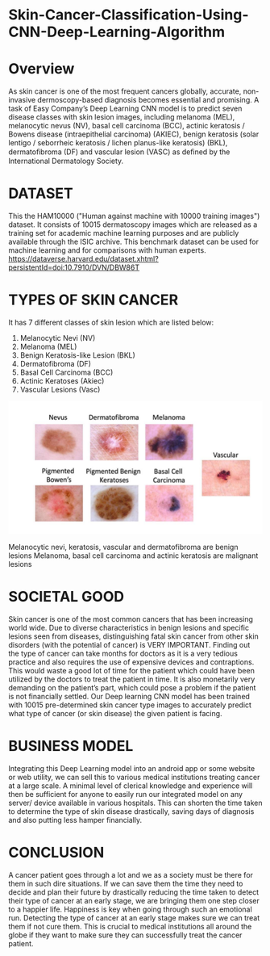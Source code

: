 # Skin-Cancer-Classification-Using-CNN-Deep-Learning-Algorithm

# Overview
As skin cancer is one of the most frequent cancers globally, accurate, non-invasive dermoscopy-based diagnosis becomes essential and promising. A task of Easy Company’s Deep Learning CNN model is to predict seven disease classes with skin lesion images, including melanoma (MEL), melanocytic nevus (NV), basal cell carcinoma (BCC), actinic keratosis / Bowens disease (intraepithelial carcinoma) (AKIEC), benign keratosis (solar lentigo / seborrheic keratosis / lichen planus-like keratosis) (BKL), dermatoﬁbroma (DF) and vascular lesion (VASC) as deﬁned by the International Dermatology Society.

# DATASET
This the HAM10000 ("Human against machine with 10000 training images") dataset. It consists of 10015 dermatoscopy 
images which are released as a training set for academic machine learning purposes and are publicly available through 
the ISIC archive. This benchmark dataset can be used for machine learning and for comparisons with human experts.
https://dataverse.harvard.edu/dataset.xhtml?persistentId=doi:10.7910/DVN/DBW86T

# TYPES OF SKIN CANCER
It has 7 different classes of skin lesion which are listed below:
1. Melanocytic Nevi (NV)
2. Melanoma (MEL)
3. Benign Keratosis-like Lesion (BKL)
4. Dermatofibroma (DF)
5. Basal Cell Carcinoma (BCC)
6. Actinic Keratoses (Akiec)
7. Vascular Lesions (Vasc)

![Original Picture](https://raw.githubusercontent.com/MohammedHameds/skin-cancer-detection/main/Machine%20Learning/images/skin%20types.png?token=GHSAT0AAAAAABSJ6I6LW3AV2XRNRALEFPKQYV5W7NA)

Melanocytic nevi, keratosis, vascular and dermatofibroma are benign lesions
Melanoma, basal cell carcinoma and actinic keratosis are malignant lesions


# SOCIETAL GOOD
Skin cancer is one of the most common cancers that has been increasing world wide. Due to diverse characteristics in benign lesions and specific lesions seen from diseases, distinguishing fatal skin cancer from other skin disorders (with the potential of cancer) is VERY IMPORTANT.
Finding out the type of cancer can take months for doctors as it is a very tedious practice and also requires the use of expensive devices and contraptions. This would waste a good lot of time for the patient which could have been utilized by the doctors to treat the patient in time. It is also monetarily very demanding on the patient’s part, which could pose a problem if the patient is not financially settled.
Our Deep learning CNN model has been trained with 10015 pre-determined skin cancer type images to accurately predict what type of cancer (or skin disease) the given patient is facing. 

# BUSINESS MODEL
Integrating this Deep Learning model into an android app or some website or web utility, we can sell this to various medical institutions treating cancer at a large scale.
A minimal level of clerical knowledge and experience will then be sufficient for anyone to easily run our integrated model on any server/ device available in various hospitals. This can shorten the time taken to determine the type of skin disease drastically, saving days of diagnosis and also putting less hamper financially.

# CONCLUSION
A cancer patient goes through a lot and we as a society must be there for them in such dire situations. If we can save them the time they need to decide and plan their future by drastically reducing the time taken to detect their type of cancer at an early stage, we are bringing them one step closer to a happier life. Happiness is key when going through such an emotional run. Detecting the type of cancer at an early stage makes sure we can treat them if not cure them. This is crucial to medical institutions all around the globe if they want to make sure they can successfully treat the cancer patient.

